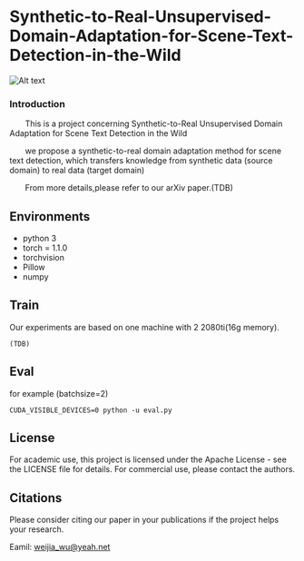 # Synthetic-to-Real-Unsupervised-Domain-Adaptation-for-Scene-Text-Detection-in-the-Wild

![Alt text](https://github.com/weijiawu/Synthetic-to-Real-Unsupervised-Domain-Adaptation-for-Scene-Text-Detection-in-the-Wild/tree/master/image/1598619033(1).png)

### Introduction
&#160;&#160;&#160;&#160; &#160;&#160;This is a project concerning Synthetic-to-Real Unsupervised Domain
Adaptation for Scene Text Detection in the Wild

&#160;&#160;&#160;&#160; &#160;&#160;we propose a synthetic-to-real domain adaptation method for scene text detection, which transfers knowledge from synthetic data (source domain) to real data (target domain)

&#160;&#160;&#160;&#160; &#160;&#160;From more details,please refer to our arXiv paper.(TDB)

## Environments

- python 3
- torch = 1.1.0 
- torchvision
- Pillow
- numpy


## Train
Our experiments are based on one machine with 2 2080ti(16g memory).

```
(TDB)
```

## Eval
for example (batchsize=2)
```
CUDA_VISIBLE_DEVICES=0 python -u eval.py 
```

## License

For academic use, this project is licensed under the Apache License - see the LICENSE file for details. For commercial use, please contact the authors. 

## Citations
Please consider citing our paper in your publications if the project helps your research.



Eamil: weijia_wu@yeah.net